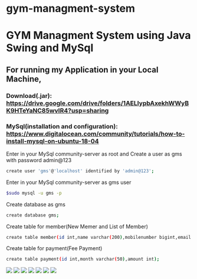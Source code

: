# gym-managment-system
# GYM Managment System using Java Swing and MySql
## For running my Application in your Local Machine,
### Download(.jar): https://drive.google.com/drive/folders/1AELIypbAxekhWWyBK9HTeYaNC85wvIR4?usp=sharing
### MySql(installation and configuration): https://www.digitalocean.com/community/tutorials/how-to-install-mysql-on-ubuntu-18-04

Enter in your MySql community-server as root and Create a user as gms with password admin@123
```bash
create user 'gms'@'localhost' identified by 'admin@123';
```

Enter in your MySql community-server as gms user
```bash
$sudo mysql -u gms -p
```

Create database as gms
```bash
create database gms;
```

Create table for member(New Memer and List of Member)
```bash
create table member(id int,name varchar(200),mobilenumber bigint,email varchar(200),gender varchar(200),fathername varchar (200),mothername varchar(200),gymtime varchar(50),aadharnumber bigint,age int amount int);
```

Create table for payment(Fee Payment)
```bash
create table payment(id int,month varchar(50),amount int);
```

<img src="demo_images/0.png">

<img src="demo_images/1.png">

<img src="demo_images/2.png">

<img src="demo_images/3.png">

<img src="demo_images/4.png">

<img src="demo_images/5.png">

<img src="demo_images/6.png">
